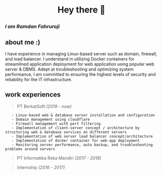 # **<p align="center">Hey there 👋</p>**

### _I am Ramdan Fahruroji_


## about me :)

I have experience in managing Linux-based server such as domain, firewall, and load balancer. I understand in utilizing Docker containers for streamlined application deployment for web application using popular web server & DBMS. Adept at troubleshooting and optimizing system performance, I am committed to ensuring the highest levels of security and reliability for the IT infrastructure.

## work experiences

> PT BerkatSoft _(2019 - now)_
```
   - Linux-based web & database server installation and configuration
   - Domain management using cloudflare
   - Firewall management with port filtering
   - Implementation of client-server concept / architecture by structuring web & database services on different servers
   - Implementation of web server load balancer concept/architecture
   - Implementation of docker container for web-app deployment
   - Monitoring server performance, auto backup, and troubleshooting problems around servers
```

> PT Informatika Reka Mandiri _(2017 - 2018)_

> Internship _(2016 - 2017)_